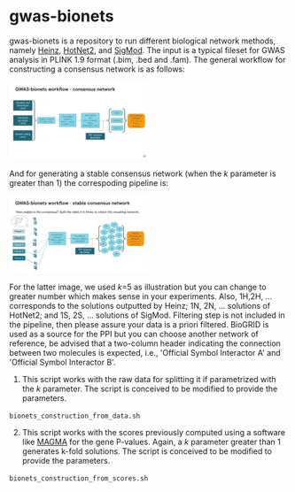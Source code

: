 # gwas-bionets

gwas-bionets is a repository to run different biological network methods, namely [Heinz](https://academic.oup.com/bioinformatics/article/24/13/i223/231653?login=true), [HotNet2](https://www.nature.com/articles/ng.3168), and [SigMod](https://academic.oup.com/bioinformatics/article/33/10/1536/2874362). The input is a typical fileset for GWAS analysis in PLINK 1.9 format (.bim, .bed and .fam). The general workflow for constructing a consensus network is as follows:

[<img src="img/consensus_pipeline.svg" width="250"/>](img/consensus_pipeline.svg)

And for generating a stable consensus network (when the _k_ parameter is greater than 1) the correspoding pipeline is:

[<img src="img/stable_consensus_pipeline.svg" width="250"/>](img/stable_consensus_pipeline.svg)

For the latter image, we used _k_=5 as illustration but you can change to greater number which makes sense in your experiments. Also, 1H,2H, ... corresponds to the solutions outputted by Heinz; 1N, 2N, ... solutions of HotNet2; and 1S, 2S, ... solutions of SigMod. Filtering step is not included in the pipeline, then please assure your data is a priori filtered. BioGRID is used as a source for the PPI but you can choose another network of reference, be advised that a two-column header indicating the connection between two molecules is expected, i.e., 'Official Symbol Interactor A' and 'Official Symbol Interactor B'.

1. This script works with the raw data for splitting it if parametrized with the _k_ parameter. The script is conceived to be modified to provide the parameters.

`bionets_construction_from_data.sh`

2. This script works with the scores previously computed using a software like [MAGMA](https://cncr.nl/research/magma/) for the gene P-values. Again, a _k_ parameter greater than 1 generates k-fold solutions. The script is conceived to be modified to provide the parameters.

`bionets_construction_from_scores.sh`

